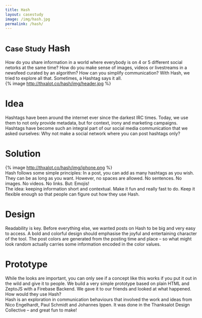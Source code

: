 ```yaml
---
title: Hash
layout: casestudy
image: /img/hash.jpg
permalink: /hash/
---
```


<style>
  p {
    width: 615px;
    margin: 0 auto;
  }
  p img {
    min-width: 800px;
    margin: 0 -92.5px;
  }
</style>

# <small>Case Study</small> Hash

How do you share information in a world where everybody is on 4 or 5 different social netorks at the same time? How do you make sense of images, videos or livestreams in a newsfeed curated by an algorithm? How can you simplify communication? With Hash, we tried to explore all that. Sometimes, a Hashtag says it all.

{% image http://thxalot.co/hash/img/header.jpg %}

# Idea

Hashtags have been around the internet ever since the darkest IRC times. Today, we use them to not only provide metadata, but for context, irony and marketing campaigns. Hashtags have become such an integral part of our social media communication that we asked ourselves: Why not make a social network where you can post hashtags only?

# Solution

{% image http://thxalot.co/hash/img/iphone.png %}

Hash follows some simple principles: In a post, you can add as many hashtags as you wish. They can be as long as you want. However, no spaces are allowed. No sentences. No images. No videos. No links. But: Emojis!

The idea: keeping information short and contextual. Make it fun and really fast to do. Keep it flexible enough so that people can figure out how they use Hash.

# Design

Readability is key. Before everything else, we wanted posts on Hash to be big and very easy to access. A bold and colorful design should emphasise the joyful and entertaining character of the tool. The post colors are generated from the posting time and place – so what might look random actually carries some information encoded in the color values.

# Prototype

While the looks are important, you can only see if a concept like this works if you put it out in the wild and give it to people. We build a very simple prototype based on plain HTML and ZeptoJS with a Firebase Backend. We gave it to our friends and looked at what happened. How would they use Hash?

Hash is an exploration in communication behaviours that involved the work and ideas from Nico Engelhardt, Paul Schmidt and Johannes Ippen. It was done in the Thanksalot Design Collective – and great fun to make!